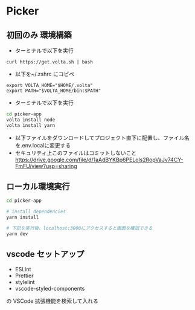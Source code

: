# Picker

## 初回のみ 環境構築

- ターミナルで以下を実行

```
curl https://get.volta.sh | bash
```

- 以下を~/.zshrc にコピペ

```
export VOLTA_HOME="$HOME/.volta"
export PATH="$VOLTA_HOME/bin:$PATH"
```

- ターミナルで以下を実行

```bash
cd picker-app
volta install node
volta install yarn
```

- 以下ファイルをダウンロードしてプロジェクト直下に配置し、ファイル名を.env.localに変更する
- セキュリティ上このファイルはコミットしないこと
https://drive.google.com/file/d/1aAdBYKBp6PELols2RopVaJv74CY-FmFU/view?usp=sharing


## ローカル環境実行

```bash
cd picker-app

# install dependencies
yarn install

# 下記を実行後、localhost:3000にアクセスすると画面を確認できる
yarn dev
```

## vscode セットアップ

- ESLint
- Prettier
- stylelint
- vscode-styled-components

の VSCode 拡張機能を検索して入れる
